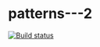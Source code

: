 # patterns---2
[![Build status](https://ci.appveyor.com/api/projects/status/6oyx762yxnsidqje?svg=true)](https://ci.appveyor.com/project/TatyanaSmyslova33542/patterns-2-by5tm)

